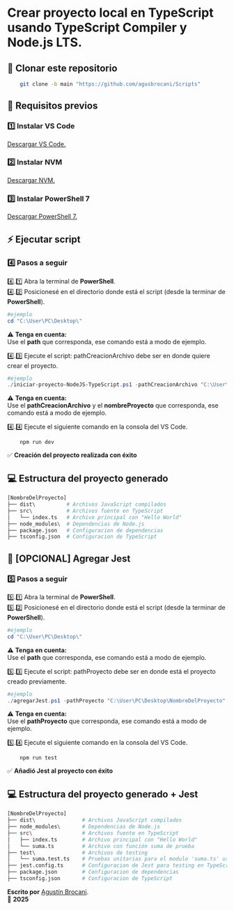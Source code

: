 # Crear proyecto local en TypeScript usando TypeScript Compiler y Node.js LTS.
## 🚀 Clonar este repositorio  
```bash
    git clone -b main "https://github.com/agusbrocani/Scripts"
```
## 📝 Requisitos previos
### 1️⃣ Instalar VS Code
[Descargar VS Code.](https://code.visualstudio.com/download)  
### 2️⃣ Instalar NVM
[Descargar NVM.](https://github.com/coreybutler/nvm-windows?tab=readme-ov-file)
### 3️⃣ Instalar PowerShell 7
[Descargar PowerShell 7.](https://learn.microsoft.com/es-es/powershell/scripting/install/installing-powershell-on-windows?view=powershell-7.5)  
## ⚡ Ejecutar script
### 4️⃣ Pasos a seguir 
4️⃣.1️⃣ Abra la terminal de **PowerShell**.  
4️⃣.2️⃣ Posicionesé en el directorio donde está el script (desde la terminar de **PowerShell**).
```powershell
#ejemplo
cd "C:\User\PC\Desktop\"
```
⚠️ **Tenga en cuenta:**  
Use el **path** que corresponda, ese comando está a modo de ejemplo.  

4️⃣.3️⃣ Ejecute el script: pathCreacionArchivo debe ser en donde quiere crear el proyecto.
```powershell
#ejemplo
./iniciar-proyecto-NodeJS-TypeScript.ps1 -pathCreacionArchivo "C:\User\PC\Desktop\" -nombreProyecto "prueba"
```
⚠️ **Tenga en cuenta:**  
Use el **pathCreacionArchivo** y el **nombreProyecto** que corresponda, ese comando está a modo de ejemplo.

4️⃣.4️⃣ Ejecute el siguiente comando en la consola del VS Code.
```npm
    npm run dev
```
✅ **Creación del proyecto realizada con éxito**

## 💻 Estructura del proyecto generado
```bash
[NombreDelProyecto]
├── dist\          # Archivos JavaScript compilados
├── src\           # Archivos fuente en TypeScript
│   └── index.ts   # Archivo principal con "Hello World"
├── node_modules\  # Dependencias de Node.js
├── package.json   # Configuracion de dependencias
├── tsconfig.json  # Configuracion de TypeScript
```
## 🧪 [OPCIONAL] Agregar Jest
### 5️⃣ Pasos a seguir
5️⃣.1️⃣ Abra la terminal de **PowerShell**.  
5️⃣.2️⃣ Posicionesé en el directorio donde está el script (desde la terminar de **PowerShell**).
```powershell
#ejemplo
cd "C:\User\PC\Desktop\"
```
⚠️ **Tenga en cuenta:**  
Use el **path** que corresponda, ese comando está a modo de ejemplo.  

5️⃣.3️⃣ Ejecute el script: pathProyecto debe ser en donde está el proyecto creado previamente.
```powershell
#ejemplo
./agregarJest.ps1 -pathProyecto "C:\User\PC\Desktop\NombreDelProyecto"
```
⚠️ **Tenga en cuenta:**  
Use el **pathProyecto** que corresponda, ese comando está a modo de ejemplo.

5️⃣.4️⃣ Ejecute el siguiente comando en la consola del VS Code.
```npm
    npm run test
```

✅ **Añadió Jest al proyecto con éxito**

## 💻 Estructura del proyecto generado + Jest
```bash
[NombreDelProyecto]
├── dist\               # Archivos JavaScript compilados
├── node_modules\       # Dependencias de Node.js
├── src\                # Archivos fuente en TypeScript
│   ├── index.ts        # Archivo principal con "Hello World"
│   └── suma.ts         # Archivo con función suma de prueba
├── test\               # Archivos de testing
│   └── suma.test.ts    # Pruebas unitarias para el modulo 'suma.ts' usando Jest
├── jest.config.ts      # Configuracion de Jest para testing en TypeScript
├── package.json        # Configuracion de dependencias
├── tsconfig.json       # Configuracion de TypeScript
```

**Escrito por** [Agustín Brocani](https://www.linkedin.com/in/agusbrocani/).    
📅 **2025**  
